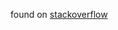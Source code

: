 found on [stackoverflow](http://stackoverflow.com/questions/24034544/dispatch-after-gcd-in-swift/24318861#24318861)
